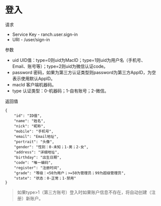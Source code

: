 # 登入

请求
- Service Key - ranch.user.sign-in
- URI - /user/sign-in

参数
- uid UID值：type=0则uid为MacID；type=1则uid为用户名（手机号、Email、账号等）；type=2则uid为微信认证code。
- password 密码，如果为第三方认证类型则password为第三方AppID，为空表示使用默认AppID。
- macId 客户端机器码。
- type 认证类型：0-机器码；1-自有账号；2-微信。

返回值
```text
{
    "id": "ID值",
    "name": "姓名",
    "nick": "昵称",
    "mobile": "手机号",
    "email": "Email地址",
    "portrait": "头像",
    "gender": "性别：0-未知；1-男；2-女",
    "address": "详细地址",
    "birthday": "出生日期",
    "code": "唯一编码",
    "register": "注册时间",
    "grade": "等级：<50为用户；>=50为管理员；99为超级管理员",
    "state": "状态：0-正常；1-禁用"
}
```

> 如果type>1（第三方账号）登入时如果账户信息不存在，将自动创建（注册）新账户。
